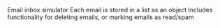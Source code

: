 Email inbox simulator
Each email is stored in a list as an object
Includes functionality for deleting emails, or marking emails as read/spam
